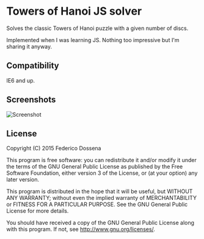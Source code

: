 # Towers of Hanoi JS solver

Solves the classic Towers of Hanoi puzzle with a given number of discs.

Implemented when I was learning JS. Nothing too impressive but I'm sharing it anyway.

## Compatibility
IE6 and up.

## Screenshots
![Screenshot](http://fdossena.com/hanoi/web1.png)

## License
Copyright (C) 2015 Federico Dossena

This program is free software: you can redistribute it and/or modify
it under the terms of the GNU General Public License as published by
the Free Software Foundation, either version 3 of the License, or
(at your option) any later version.

This program is distributed in the hope that it will be useful,
but WITHOUT ANY WARRANTY; without even the implied warranty of
MERCHANTABILITY or FITNESS FOR A PARTICULAR PURPOSE.  See the
GNU General Public License for more details.

You should have received a copy of the GNU General Public License
along with this program.  If not, see <http://www.gnu.org/licenses/>.
